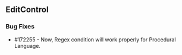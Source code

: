 ## EditControl

### Bug Fixes


* \#172255 - Now, Regex condition will work properly for Procedural Language.